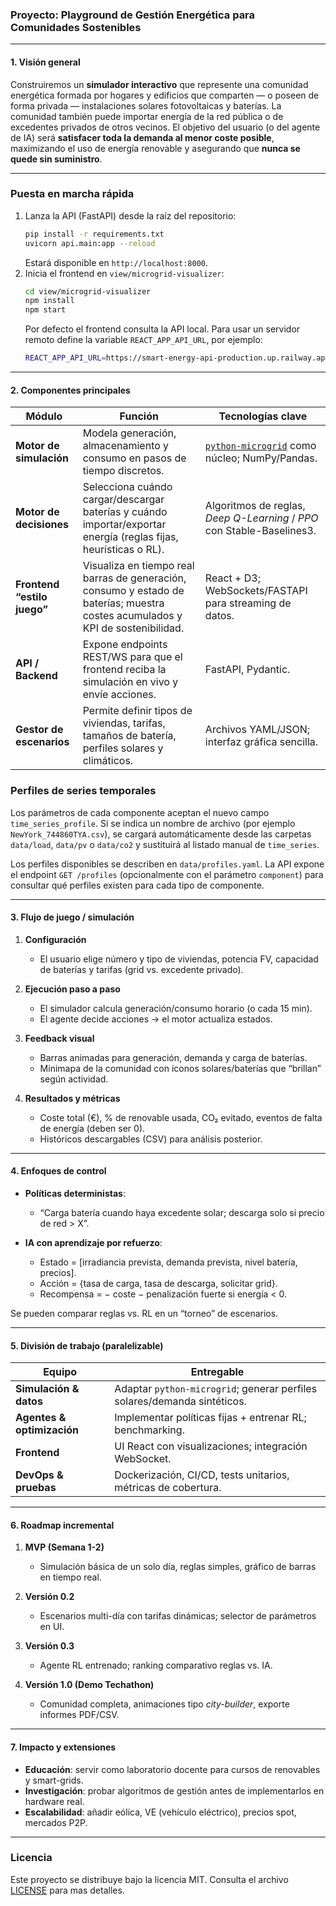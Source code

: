 ### Proyecto: **Playground de Gestión Energética para Comunidades Sostenibles**

---

#### 1. Visión general

Construiremos un **simulador interactivo** que represente una comunidad energética formada por hogares y edificios que comparten — o poseen de forma privada — instalaciones solares fotovoltaicas y baterías. La comunidad también puede importar energía de la red pública o de excedentes privados de otros vecinos.
El objetivo del usuario (o del agente de IA) será **satisfacer toda la demanda al menor coste posible**, maximizando el uso de energía renovable y asegurando que **nunca se quede sin suministro**.

---

### Puesta en marcha rápida

1. Lanza la API (FastAPI) desde la raíz del repositorio:
   ```bash
   pip install -r requirements.txt
   uvicorn api.main:app --reload
   ```
   Estará disponible en `http://localhost:8000`.
2. Inicia el frontend en `view/microgrid-visualizer`:
   ```bash
   cd view/microgrid-visualizer
   npm install
   npm start
   ```
   Por defecto el frontend consulta la API local. Para usar un servidor remoto
   define la variable `REACT_APP_API_URL`, por ejemplo:
   ```bash
   REACT_APP_API_URL=https://smart-energy-api-production.up.railway.app npm start
   ```

---

#### 2. Componentes principales

| Módulo                      | Función                                                                                                                         | Tecnologías clave                                                                        |
| --------------------------- | ------------------------------------------------------------------------------------------------------------------------------- | ---------------------------------------------------------------------------------------- |
| **Motor de simulación**     | Modela generación, almacenamiento y consumo en pasos de tiempo discretos.                                                       | [`python-microgrid`](https://python-microgrid.readthedocs.io) como núcleo; NumPy/Pandas. |
| **Motor de decisiones**     | Selecciona cuándo cargar/descargar baterías y cuándo importar/exportar energía (reglas fijas, heurísticas o RL).                | Algoritmos de reglas, *Deep Q-Learning* / *PPO* con Stable-Baselines3.                   |
| **Frontend “estilo juego”** | Visualiza en tiempo real barras de generación, consumo y estado de baterías; muestra costes acumulados y KPI de sostenibilidad. | React + D3; WebSockets/FASTAPI para streaming de datos.                         |
| **API / Backend**           | Expone endpoints REST/WS para que el frontend reciba la simulación en vivo y envíe acciones.                                    | FastAPI, Pydantic.                                                                       |
| **Gestor de escenarios**    | Permite definir tipos de viviendas, tarifas, tamaños de batería, perfiles solares y climáticos.                                 | Archivos YAML/JSON; interfaz gráfica sencilla.                                           |

### Perfiles de series temporales

Los parámetros de cada componente aceptan el nuevo campo `time_series_profile`.
Si se indica un nombre de archivo (por ejemplo `NewYork_744860TYA.csv`), se
cargará automáticamente desde las carpetas `data/load`, `data/pv` o `data/co2`
y sustituirá al listado manual de `time_series`.

Los perfiles disponibles se describen en `data/profiles.yaml`. La API expone el
endpoint `GET /profiles` (opcionalmente con el parámetro `component`) para
consultar qué perfiles existen para cada tipo de componente.


---

#### 3. Flujo de juego / simulación

1. **Configuración**

   * El usuario elige número y tipo de viviendas, potencia FV, capacidad de baterías y tarifas (grid vs. excedente privado).
2. **Ejecución paso a paso**

   * El simulador calcula generación/consumo horario (o cada 15 min).
   * El agente decide acciones → el motor actualiza estados.
3. **Feedback visual**

   * Barras animadas para generación, demanda y carga de baterías.
   * Minimapa de la comunidad con iconos solares/baterías que “brillan” según actividad.
4. **Resultados y métricas**

   * Coste total (€), % de renovable usada, CO₂ evitado, eventos de falta de energía (deben ser 0).
   * Históricos descargables (CSV) para análisis posterior.

---

#### 4. Enfoques de control

* **Políticas deterministas**:

  * “Carga batería cuando haya excedente solar; descarga solo si precio de red > X”.
* **IA con aprendizaje por refuerzo**:

  * Estado = \[irradiancia prevista, demanda prevista, nivel batería, precios].
  * Acción = {tasa de carga, tasa de descarga, solicitar grid}.
  * Recompensa = − coste − penalización fuerte si energía < 0.

Se pueden comparar reglas vs. RL en un “torneo” de escenarios.

---

#### 5. División de trabajo (paralelizable)

| Equipo                     | Entregable                                                               |
| -------------------------- | ------------------------------------------------------------------------ |
| **Simulación & datos**     | Adaptar `python-microgrid`; generar perfiles solares/demanda sintéticos. |
| **Agentes & optimización** | Implementar políticas fijas + entrenar RL; benchmarking.                 |
| **Frontend**               | UI React con visualizaciones; integración WebSocket.                     |
| **DevOps & pruebas**       | Dockerización, CI/CD, tests unitarios, métricas de cobertura.            |

---

#### 6. Roadmap incremental

1. **MVP (Semana 1-2)**

   * Simulación básica de un solo día, reglas simples, gráfico de barras en tiempo real.
2. **Versión 0.2**

   * Escenarios multi-día con tarifas dinámicas; selector de parámetros en UI.
3. **Versión 0.3**

   * Agente RL entrenado; ranking comparativo reglas vs. IA.
4. **Versión 1.0 (Demo Techathon)**

   * Comunidad completa, animaciones tipo *city-builder*, exporte informes PDF/CSV.

---

#### 7. Impacto y extensiones

* **Educación**: servir como laboratorio docente para cursos de renovables y smart-grids.
* **Investigación**: probar algoritmos de gestión antes de implementarlos en hardware real.
* **Escalabilidad**: añadir eólica, VE (vehículo eléctrico), precios spot, mercados P2P.

---

### Licencia

Este proyecto se distribuye bajo la licencia MIT. Consulta el archivo [LICENSE](LICENSE) para mas detalles.
